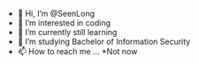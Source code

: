 - 👋 Hi, I’m @SeenLong
- 👀 I’m interested in coding
- 🌱 I’m currently still learning
- 💞️ I’m studying Bachelor of Information Security
- 📫 How to reach me ... *Not now

<!---
SeenLong/SeenLong is a ✨ special ✨ repository because its `README.md` (this file) appears on your GitHub profile.
You can click the Preview link to take a look at your changes.
--->
